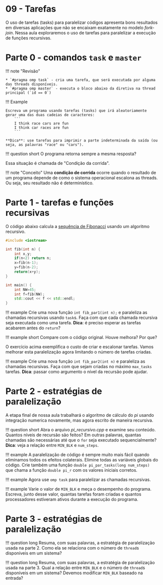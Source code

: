 # 09 - Tarefas

O uso de tarefas (tasks) para paralelizar códigos apresenta bons resultados em diversas aplicações que não se encaixam exatamente no modelo *fork-join*. Nessa aula exploraremos o uso de tarefas para paralelizar a execução de funções recursivas. 

# Parte 0 - comandos `task` e `master`

!!! note "Revisão"
    
    * `#pragma omp task` - cria uma tarefa, que será executada por alguma das threads disponíveis.
    * `#pragma omp master` - executa o bloco abaixo da diretiva na thread principal (`id == 0`)

!!! Example 

    Escreva um programa usando tarefas (tasks) que irá aleatoriamente gerar uma das duas cadeias de caracteres:
        ```
        I think race cars are fun 
        I think car races are fun
        ```
    
    **Dica**: use tarefas para imprimir a parte indeterminada da saída (ou seja, as palavras "race" ou "cars").

!!! question short
    O programa retorna sempre a mesma resposta?


Essa situação é chamada de "Condição da corrida". 

!!! note "Conceito"
    Uma **condição de corrida** ocorre quando o resultado de um programa depende de como o sistema operacional escalona as threads. Ou seja, seu resultado não é determinístico.
    

# Parte 1 - tarefas e funções recursivas

O código abaixo calcula a [sequência de Fibonacci](https://pt.wikipedia.org/wiki/Sequ%C3%AAncia_de_Fibonacci) usando um algoritmo recursivo. 

```cpp
#include <iostream>

int fib(int n) {
    int x,y;
    if(n<2) return n;
    x=fib(n-1);
    y=fib(n-2);
    return(x+y);
}

int main() {
    int NW=45;
    int f=fib(NW);
    std::cout << f << std::endl;
}
```

!!! example
    Crie uma nova função `int fib_par1(int n);` e paraleliza as chamadas recursivas usando `task`s. Faça com que cada chamada recursiva seja executada como uma tarefa. **Dica**: é preciso esperar as tarefas acabarem antes do `return`?

!!! example short
    Compare com o código original. Houve melhora? Por que?

O exercício acima exemplifica o custo de criar e escalonar tarefas. Vamos melhorar esta paralelização agora limitando o número de tarefas criadas.

!!! example 
    Crie uma nova função `int fib_par2(int n)` e paraleliza as chamadas recursivas. Faça com que sejam criadas no máximo `max_tasks` tarefas. **Dica**: passar como argumento o nível da recursão pode ajudar. 

# Parte 2 - estratégias de paralelização

A etapa final de nossa aula trabalhará o algoritmo de cálculo do *pi* usando integração numerica novamente, mas agora escrito de maneira recursiva. 

!!! question short
    Abra o arquivo *pi_recursivo.cpp* e examine seu conteúdo. Quantos níveis de recursão são feitos? Em outras palavras, quantas chamadas são necessárias até que o `for` seja executado sequencialmente? **Dica**: veja a relação entre `MIN_BLK` e `num_steps`.

!!! example 
    A paralelização de código é sempre muito mais fácil quando eliminamos todos os efeitos colaterais. Elimine todas as variáveis globais do código. Crie também uma função `double pi_par_tasks(long num_steps)` que chama a função `double pi_r` com os valores iniciais corretos.
    
!!! example
    Agora use `omp task` para paralelizar as chamadas recursivas. 

!!! example 
    Varie o valor de `MIN_BLK` e meça o desempenho do programa. Escreva, junto desse valor, quantas tarefas foram criadas e quantos processadores estiveram ativos durante a execução do programa. 

# Parte 3 - estratégias de paralelização

!!! question long
    Resuma, com suas palavras, a estratégia de paralelização usada na parte 2. Como ela se relaciona com o número de `thread`s disponíveis em um sistema?
    
!!! question long
    Resuma, com suas palavras, a estratégia de paralelização usada na parte 3. Qual a relação entre `MIN_BLK` e o número de `thread`s disponíveis em um sistema? Devemos modificar `MIN_BLK` baseado na entrada?
    
